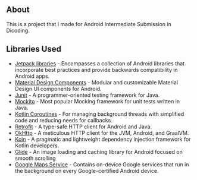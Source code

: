 ## About
This is a project that I made for Android Intermediate Submission in Dicoding.

## Libraries Used
- [Jetpack libraries][1] - Encompasses a collection of Android libraries that incorporate best practices and provide backwards compatibility in Android apps.
- [Material Design Components][2] - Modular and customizable Material Design UI components for Android.
- [Junit][13] - A programmer-oriented testing framework for Java.
- [Mockito][9] - Most popular Mocking framework for unit tests written in Java.
- [Kotlin Coroutines][3] - For managing background threads with simplified code and reducing needs for callbacks.
- [Retrofit][4] - A type-safe HTTP client for Android and Java.
- [OkHttp][5] - A meticulous HTTP client for the JVM, Android, and GraalVM.
- [Koin][6] - A pragmatic and lightweight dependency injection framework for Kotlin developers.
- [Glide][7] - An image loading and caching library for Android focused on smooth scrolling
- [Google Maps Service][8] - Contains on-device Google services that run in the background on every Google-certified Android device.

[1]: https://developer.android.com/jetpack/androidx/explorer
[2]: https://material.io/develop/android
[3]: https://kotlinlang.org/docs/reference/coroutines-overview.html
[4]: https://square.github.io/retrofit/
[5]: https://square.github.io/okhttp/
[6]: https://insert-koin.io/
[7]: https://github.com/bumptech/glide
[8]: https://developers.google.com/android/guides/overview
[9]: https://github.com/mockito/mockito
[13]: https://github.com/junit-team/junit4
